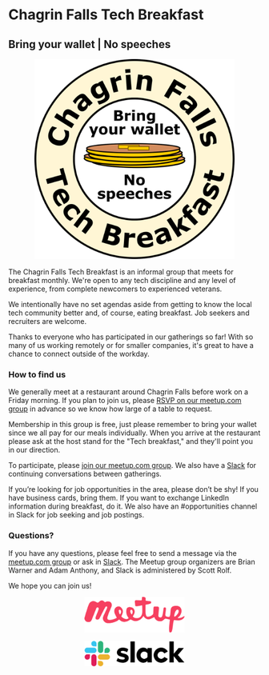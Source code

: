 
# Chagrin Falls Tech Breakfast
## Bring your wallet | No speeches

<p align="center">
<img src="logo.svg" width="400px">
</p>

The Chagrin Falls Tech Breakfast is an informal group that meets for breakfast monthly. We're open to any tech discipline and any level of experience, from complete newcomers to experienced veterans.

We intentionally have no set agendas aside from getting to know the local tech community better and, of course, eating breakfast. Job seekers and recruiters are welcome.

Thanks to everyone who has participated in our gatherings so far! With so many of us working remotely or for smaller companies, it's great to have a chance to connect outside of the workday.

### How to find us

We generally meet at a restaurant around Chagrin Falls before work on a Friday morning. If you plan to join us, please [RSVP on our meetup.com group](https://www.meetup.com/Chagrin-Falls-Tech-Breakfast/) in advance so we know how large of a table to request.

Membership in this group is free, just please remember to bring your wallet since we all pay for our meals individually. When you arrive at the restaurant please ask at the host stand for the "Tech breakfast," and they'll point you in our direction.

To participate, please [join our meetup.com group](https://www.meetup.com/Chagrin-Falls-Tech-Breakfast/). We also have a [Slack](https://join.slack.com/t/cf-tech/shared_invite/zt-7wpr6mzk-JFyRQoJQzMlKP6r71R9VOw) for continuing conversations between gatherings.

If you’re looking for job opportunities in the area, please don’t be shy! If you have business cards, bring them. If you want to exchange LinkedIn information during breakfast, do it. We also have an #opportunities channel in Slack for job seeking and job postings.

### Questions?

If you have any questions, please feel free to send a message via the [meetup.com group](https://www.meetup.com/Chagrin-Falls-Tech-Breakfast/) or ask in [Slack](https://join.slack.com/t/cf-tech/shared_invite/zt-7wpr6mzk-JFyRQoJQzMlKP6r71R9VOw). The Meetup group organizers are Brian Warner and Adam Anthony, and Slack is administered by Scott Rolf.

We hope you can join us!

<p align="center">
<a href="https://www.meetup.com/Chagrin-Falls-Tech-Breakfast/"><img src="./meetup.svg" width="200px"></a>
</p>
<p align="center">
<a href="https://join.slack.com/t/cf-tech/shared_invite/zt-7wpr6mzk-JFyRQoJQzMlKP6r71R9VOw"><img src="./slack.svg" width="200px"></a>
</p>



